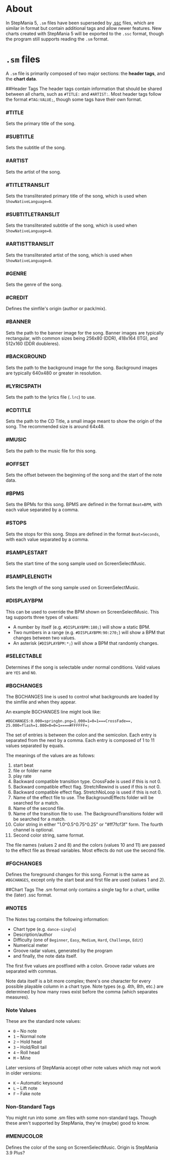 # About

In StepMania 5, `.sm` files have been superseded by [.ssc](file-formats/ssc) files, which are similar in format but contain additional tags and allow newer features.  New charts created with StepMania 5 will be exported to the `.ssc` format, though the program still supports reading the `.sm` format.


# `.sm` files
A `.sm` file is primarily composed of two major sections: the **header tags**, and the **chart data**.

##Header Tags
The header tags contain information that should be shared between all charts, such as `#TITLE:` and `#ARTIST:`.  Most header tags follow the format `#TAG:VALUE;`, though some tags have their own format.

### \#TITLE
Sets the primary title of the song.

### \#SUBTITLE
Sets the subtitle of the song.

### \#ARTIST
Sets the artist of the song.

### \#TITLETRANSLIT
Sets the transliterated primary title of the song, which is used when `ShowNativeLanguage=0`.

### \#SUBTITLETRANSLIT
Sets the transliterated subtitle of the song, which is used when `ShowNativeLanguage=0`.

### \#ARTISTTRANSLIT
Sets the transliterated artist of the song, which is used when `ShowNativeLanguage=0`.

### \#GENRE
Sets the genre of the song.

### \#CREDIT
Defines the simfile's origin (author or pack/mix).

### \#BANNER
Sets the path to the banner image for the song. Banner images are typically rectangular, with common sizes being 256x80 (DDR), 418x164 (ITG), and 512x160 (DDR doubleres).

### \#BACKGROUND
Sets the path to the background image for the song. Background images are typically 640x480 or greater in resolution.

### \#LYRICSPATH
Sets the path to the lyrics file (`.lrc`) to use.

### \#CDTITLE
Sets the path to the CD Title, a small image meant to show the origin of the song. The recommended size is around 64x48.

### \#MUSIC
Sets the path to the music file for this song.

### \#OFFSET
Sets the offset between the beginning of the song and the start of the note data.

### \#BPMS
Sets the BPMs for this song. BPMS are defined in the format `Beat=BPM`, with each value separated by a comma.

### \#STOPS
Sets the stops for this song. Stops are defined in the format `Beat=Seconds`, with each value separated by a comma.

### \#SAMPLESTART
Sets the start time of the song sample used on ScreenSelectMusic.

### \#SAMPLELENGTH
Sets the length of the song sample used on ScreenSelectMusic.

### \#DISPLAYBPM
This can be used to override the BPM shown on ScreenSelectMusic. This tag supports three types of values:

* A number by itself (e.g. `#DISPLAYBPM:180;`) will show a static BPM.
* Two numbers in a range (e.g. `#DISPLAYBPM:90:270;`) will show a BPM that changes between two values.
* An asterisk (`#DISPLAYBPM:*;`) will show a BPM that randomly changes.

### \#SELECTABLE
Determines if the song is selectable under normal conditions. Valid values are `YES` and `NO`.

### \#BGCHANGES
The BGCHANGES line is used to control what backgrounds are loaded by the simfile and when they appear.

An example BGCHANGES line might look like:

```
#BGCHANGES:0.000=springbn.png=1.000=1=0=1===CrossFade==,
25.000=flash=1.000=0=0=1====#FFFFFF=;
```

The set of entries is between the colon and the semicolon.
Each entry is separated from the next by a comma.
Each entry is composed of 1 to 11 values separated by equals.

The meanings of the values are as follows:

1. start beat
2. file or folder name
3. play rate
4. Backward compatible transition type. CrossFade is used if this is not 0.
5. Backward compatible effect flag. StretchRewind is used if this is not 0.
6. Backward compatible effect flag. StretchNoLoop is used if this is not 0.
7. Name of the effect file to use. The BackgroundEffects folder will be searched for a match.
8. Name of the second file.
9. Name of the transition file to use. The BackgroundTransitions folder will be searched for a match.
10. Color string in either "1.0^0.5^0.75^0.25" or "#ff7fcf3f" form. The fourth channel is optional.
11. Second color string, same format.

The file names (values 2 and 8) and the colors (values 10 and 11) are passed to the effect file as thread variables.  Most effects do not use the second file.

### \#FGCHANGES
Defines the foreground changes for this song. Format is the same as `#BGCHANGES`, except only the start beat and first file are used (values 1 and 2).

##Chart Tags
The .sm format only contains a single tag for a chart, unlike the (later) .ssc format.

### \#NOTES
The Notes tag contains the following information:

* Chart type (e.g. `dance-single`)
* Description/author
* Difficulty (one of `Beginner`, `Easy`, `Medium`, `Hard`, `Challenge`, `Edit`)
* Numerical meter
* Groove radar values, generated by the program
* and finally, the note data itself.

The first five values are postfixed with a colon. Groove radar values are separated with commas.

Note data itself is a bit more complex; there's one character for every possible playable column in a chart type. Note types (e.g. 4th, 8th, etc.) are determined by how many rows exist before the comma (which separates measures).

### Note Values
These are the standard note values:

* `0` – No note
* `1` – Normal note
* `2` – Hold head
* `3` – Hold/Roll tail
* `4` – Roll head
* `M` – Mine

Later versions of StepMania accept other note values which may not work in older versions:

* `K` – Automatic keysound
* `L` – Lift note
* `F` – Fake note

### Non-Standard Tags
You might run into some .sm files with some non-standard tags. Though these aren't supported by StepMania, they're (maybe) good to know.

### \#MENUCOLOR
Defines the color of the song on ScreenSelectMusic. Origin is StepMania 3.9 Plus?